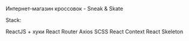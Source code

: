 Интернет-магазин кроссовок - Sneak & Skate

Stack:

ReactJS + хуки
React Router
Axios
SCSS
React Context
React Skeleton
